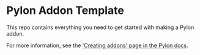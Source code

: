 # Pylon Addon Template

This repo contains everything you need to get started with making a Pylon addon.

For more information, see the [\'Creating addons\' page in the Pylon docs](https://pylonmc.github.io/contributing/getting-started/).
